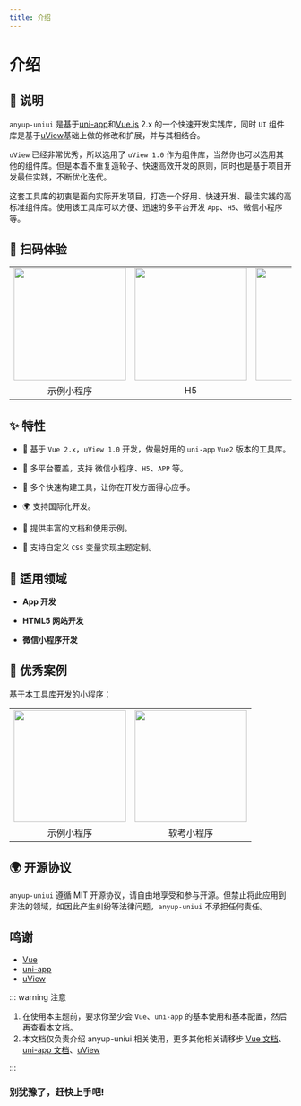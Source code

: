 ```yaml
---
title: 介绍
---
```


# 介绍

<!-- <p align="center">

[![GitHub Repo stars](https://img.shields.io/github/stars/anyup/uniui?style=flat&logo=github)](https://github.com/anyup/uniui)
[![GitHub forks](https://img.shields.io/github/forks/anyup/uniui?style=flat&logo=github)](https://github.com/anyup/uniui)
[![star](https://gitee.com/anyup/uniui/badge/star.svg?theme=dark)](https://gitee.com/anyup/uniui/stargazers)
[![fork](https://gitee.com/anyup/uniui/badge/fork.svg?theme=dark)](https://gitee.com/anyup/uniui/members)
![node version](https://img.shields.io/badge/node->=18-green)
![pnpm version](https://img.shields.io/badge/pnpm->=7.30-green)
![GitHub package.json version (subfolder of monorepo)](https://img.shields.io/github/package-json/v/anyup/uniui)
![GitHub License](https://img.shields.io/github/license/anyup/uniui)

</p> -->

## 📖 说明

`anyup-uniui` 是基于[uni-app](https://uniapp.dcloud.io/)和[Vue.js](https://v2.cn.vuejs.org/) 2.x 的一个快速开发实践库，同时 `UI` 组件库是基于[uView](https://www.uviewui.com/)基础上做的修改和扩展，并与其相结合。

`uView` 已经非常优秀，所以选用了 `uView 1.0` 作为组件库，当然你也可以选用其他的组件库。但是本着不重复造轮子、快速高效开发的原则，同时也是基于项目开发最佳实践，不断优化迭代。

这套工具库的初衷是面向实际开发项目，打造一个好用、快速开发、最佳实践的高标准组件库。使用该工具库可以方便、迅速的多平台开发 `App`、`H5`、微信小程序等。

## 🍭 扫码体验

<table class="table">
    <tr>
        <td><img src="https://www.anyup.cn/static/anyup/images/qr_wx.png" width="200" height="200" ></td>
	    <td><img src="https://www.anyup.cn/static/anyup/images/qr_h5.png" width="200" height="200" ></td>
	    <td><img src="https://www.anyup.cn/static/anyup/images/qr_android.png" width="200" height="200" ></td>
    </tr>
    <tr>
        <td align="center">示例小程序</td>
	    <td align="center">H5</td>
	    <td align="center">Android</td>
    </tr>
</table>

## ✨ 特性

- 💪 基于 `Vue 2.x`，`uView 1.0` 开发，做最好用的 `uni-app` `Vue2` 版本的工具库。

- 🎯 多平台覆盖，支持 微信小程序、`H5`、`APP` 等。

- 🚀 多个快速构建工具，让你在开发方面得心应手。

- 🌍 支持国际化开发。

- 📖 提供丰富的文档和使用示例。

- 🎨 支持自定义 `CSS` 变量实现主题定制。

## 🎯 适用领域

- **App 开发**

- **HTML5 网站开发**

- **微信小程序开发**

## 💪 优秀案例

基于本工具库开发的小程序：

<table class="table">
    <tr>
        <td><img src="https://www.anyup.cn/static/anyup/images/qr_wx.png" width="200" height="200" ></td>
	    <td><img src="https://www.anyup.cn/static/anyup/images/qr_wx_youti.jpg" width="200" height="200" ></td>
    </tr>
    <tr>
        <td align="center">示例小程序</td>
	    <td align="center">软考小程序</td>
    </tr>
</table>

## 🌍 开源协议

`anyup-uniui` 遵循 MIT 开源协议，请自由地享受和参与开源。但禁止将此应用到非法的领域，如因此产生纠纷等法律问题，`anyup-uniui` 不承担任何责任。

## 鸣谢

- [Vue](https://v2.cn.vuejs.org/)
- [uni-app](https://uniapp.dcloud.io/)
- [uView](https://www.uviewui.com/)

::: warning 注意

1. 在使用本主题前，要求你至少会 `Vue`、`uni-app` 的基本使用和基本配置，然后再查看本文档。
2. 本文档仅负责介绍 anyup-uniui 相关使用，更多其他相关请移步 [Vue 文档](https://cn.vuejs.org/)、[uni-app 文档](https://uniapp.dcloud.io/)、[uView](https://www.uviewui.com/)

:::

### 别犹豫了，赶快上手吧!
